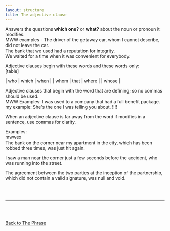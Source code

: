 ```yaml
---
layout: structure
title: The adjective clause
---
```


Answers the questions **which one?** or **what?** about the noun or pronoun it modifies.  
MWW examples - The driver of the getaway car, whom I cannot describe, did not leave the car.  
The bank that we used had a reputation for integrity.  
We waited for a time when it was convenient for everybody.  

Adjective clauses begin with these words and these words only:  
[table]

| who | which | when |
| whom | that | where |
| whose | 


Adjective clauses that begin with the word that are defining; so no commas should be used.  
MWW Examples: 
I was used to a company that had a full benefit package.  
my example: She's the one I was telling you about. !!!!   


When an adjective clause is far away from the word if modifies in a sentence, use commas for clarity.  

Examples:  
mwwex  
The bank on the corner near my apartment in the city, which has been robbed three times, was just hit again.  

I saw a man near the corner just a few seconds before the accident, who was running into the street.  

The agreement between the two parties at the inception of the partnership, which did not contain a valid signature, was null and void.  



<br/>
<br/>

---

<br/>
<br/>

[Back to The Phrase]({{site.baseurl}}/structures/the-phrase)
